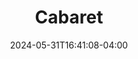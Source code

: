 ---
title: Cabaret
Theatre: Greenlight Theatre Company
Venue: John McManus Mainstage Theatre
date: 2024-05-31T16:41:08-04:00
opening_date: 2024-05-31
closing_date: 2024-06-02
showtimes:
- 2024-05-31 19:00:00
- 2024-06-01 13:00:00
- 2024-06-01 19:00:00
- 2024-06-02 13:00:00
- 2024-06-02 19:00:00
featured_image: 2024-Cabaret.webp
featured_image_alt: Poster for 'Cabaret'
featured_image_caption: Poster for 'Cabaret'
featured_image_attr: Greenlight Theatre Company
featured_image_attr_link: 
playbill:
Website: 
Tickets: https://www.greenlighttheatreco.com/jaxbeachonstage
show_details: 
cast:
  - Sally Bowles: Catherine Tetzlaff
  - Emcee: Jonathan Crawford
  - Cliff Bradshaw: Jack Davis
  - Fraulein Schneider: Brenda Schoenfeld
  - Herr Schultz: Bob O'Hara
  - Ernst Ludwig: Austin Kelley
  - Fraulein Kost: Lisa Ciardulli
  - Ensemble:
    - Lauren Massais
    - Chelsea Lucas
    - Madi Egann
    - Sydney Wissinger
    - Ally Mecca
    - Kim Cooper York
    - Amaani Grant
    - Assata Davis
    - Mackenzie Moore
    - Lisa Fleming
    - Layla Thurman
    - Shelton Medrano
    - Ryan Sadler
    - Mickey Titus
    - Ethan Walls
crew:
orchestra:
genres: 
Description: 
---